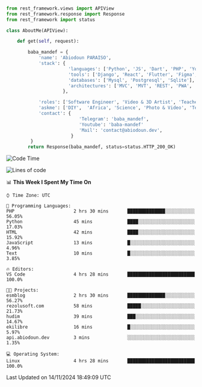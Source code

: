 ###
```python
from rest_framework.views import APIView
from rest_framework.response import Response
from rest_framework import status

class AboutMe(APIView):

    def get(self, request):

        baba_mandef = {
            'name': 'Abiodoun PARAISO',
            'stack': {
                       'languages': ['Python', 'JS', 'Dart', 'PHP', 'Yoruba', 'Fongbe', 'Kreyol', 'French', 'English'],
                       'tools': ['Django', 'React', 'Flutter', 'Figma', 'GIMP', 'Inckscape', 'Kdenlive', 'Blender'],
                       'databases': ['Mysql', 'Postgresql', 'Sqlite'],
                       'architectures': ['MVC', 'MVT', 'REST', 'PWA', 'SPA', 'MicroServices']
                     },

            'roles': ['Software Engineer', 'Video & 3D Artist', 'Teacher', 'Mentor', 'Farmer'],
            'askme': ['DIY',  'Africa', 'Science', 'Photo & Video', 'Tech', 'Agro'],
            'contact': {
                           'Telegram': 'baba_mandef',
                           'Youtube': 'baba-mandef'
                           'Mail': 'contact@abiodoun.dev',
                        }
         }
        return Response(baba_mandef, status=status.HTTP_200_OK)

```                    

<!--START_SECTION:waka-->
![Code Time](http://img.shields.io/badge/Code%20Time-1%2C210%20hrs%2021%20mins-blue)

![Lines of code](https://img.shields.io/badge/From%20Hello%20World%20I%27ve%20Written-424%20Thousand%20lines%20of%20code-blue)

📊 **This Week I Spent My Time On** 

```text
⌚︎ Time Zone: UTC

💬 Programming Languages: 
PHP                      2 hrs 30 mins       ██████████████░░░░░░░░░░░   56.05% 
Python                   45 mins             ████░░░░░░░░░░░░░░░░░░░░░   17.03% 
HTML                     42 mins             ████░░░░░░░░░░░░░░░░░░░░░   15.92% 
JavaScript               13 mins             █░░░░░░░░░░░░░░░░░░░░░░░░   4.96% 
Text                     10 mins             █░░░░░░░░░░░░░░░░░░░░░░░░   3.85%

🔥 Editors: 
VS Code                  4 hrs 28 mins       █████████████████████████   100.0%

🐱‍💻 Projects: 
esmblog                  2 hrs 30 mins       ██████████████░░░░░░░░░░░   56.27% 
rezolusoft.com           58 mins             █████░░░░░░░░░░░░░░░░░░░░   21.73% 
hudim                    39 mins             ███░░░░░░░░░░░░░░░░░░░░░░   14.67% 
ekilibre                 16 mins             █░░░░░░░░░░░░░░░░░░░░░░░░   5.97% 
api.abiodoun.dev         3 mins              ░░░░░░░░░░░░░░░░░░░░░░░░░   1.35%

💻 Operating System: 
Linux                    4 hrs 28 mins       █████████████████████████   100.0%

```


 Last Updated on 14/11/2024 18:49:09 UTC
<!--END_SECTION:waka-->
